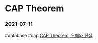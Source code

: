 # CAP Theorem
### 2021-07-11
#database #cap
[CAP Theorem, 오해와 진실](http://eincs.com/2013/07/misleading-and-truth-of-cap-theorem/)